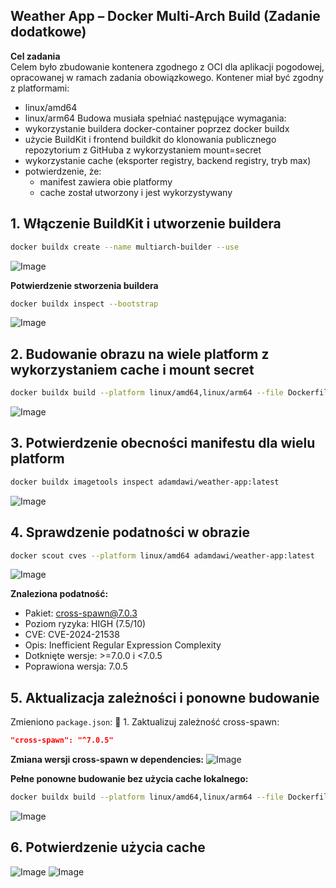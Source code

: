 ## Weather App – Docker Multi-Arch Build (Zadanie dodatkowe)
**Cel zadania** <br>
Celem było zbudowanie kontenera zgodnego z OCI dla aplikacji pogodowej, opracowanej w ramach zadania obowiązkowego. Kontener miał być zgodny z platformami:
- linux/amd64
- linux/arm64
Budowa musiała spełniać następujące wymagania:
- wykorzystanie buildera docker-container poprzez docker buildx
- użycie BuildKit i frontend buildkit do klonowania publicznego repozytorium z GitHuba z wykorzystaniem mount=secret
- wykorzystanie cache (eksporter registry, backend registry, tryb max)
- potwierdzenie, że:
    - manifest zawiera obie platformy
    - cache został utworzony i jest wykorzystywany

## 1. Włączenie BuildKit i utworzenie buildera
```bash
docker buildx create --name multiarch-builder --use
```
![Image](https://github.com/user-attachments/assets/1bc4e481-0349-4404-afdf-1efebf3d9590)

**Potwierdzenie stworzenia buildera**
```bash
docker buildx inspect --bootstrap
```
![Image](https://github.com/user-attachments/assets/0e9ef3f4-3212-49a5-b120-e5d7eadc89e9)

## 2. Budowanie obrazu na wiele platform z wykorzystaniem cache i mount secret
```bash
docker buildx build --platform linux/amd64,linux/arm64 --file Dockerfile_dod --tag adamdawi/weather-app:latest --push --build-arg BUILDKIT_INLINE_CACHE=1 --cache-to=type=registry,ref=adamdawi/weather-app:buildcache,mode=max --cache-from=type=registry,ref=adamdawi/weather-app:buildcache --secret id=GITHUB_TOKEN,src=my_token.txt .
```
![Image](https://github.com/user-attachments/assets/565920c9-af5e-4b5f-a24a-7f2a4d09d5de)

## 3. Potwierdzenie obecności manifestu dla wielu platform
```bash
docker buildx imagetools inspect adamdawi/weather-app:latest
```
![Image](https://github.com/user-attachments/assets/88a39931-69e3-4ae7-a163-20fd43397d11)

## 4. Sprawdzenie podatności w obrazie
```bash
docker scout cves --platform linux/amd64 adamdawi/weather-app:latest
```
![Image](https://github.com/user-attachments/assets/74561aa6-5274-45d6-af95-c7bf7f59d38a)

**Znaleziona podatność:**
- Pakiet: cross-spawn@7.0.3
- Poziom ryzyka: HIGH (7.5/10)
- CVE: CVE-2024-21538
- Opis: Inefficient Regular Expression Complexity
- Dotknięte wersje: >=7.0.0 i <7.0.5
- Poprawiona wersja: 7.0.5

## 5. Aktualizacja zależności i ponowne budowanie
Zmieniono `package.json`:
🔧 1. Zaktualizuj zależność cross-spawn:
```json
"cross-spawn": "^7.0.5"
```

**Zmiana wersji cross-spawn w dependencies:**
![Image](https://github.com/user-attachments/assets/6c63e099-6e8c-49d2-8b6d-b09878c45766)

**Pełne ponowne budowanie bez użycia cache lokalnego:**
```bash
docker buildx build --platform linux/amd64,linux/arm64 --file Dockerfile_dod --tag adamdawi/weather-app:latest --push --build-arg BUILDKIT_INLINE_CACHE=1 --cache-to=type=registry,ref=adamdawi/weather-app:buildcache,mode=max --cache-from=type=registry,ref=adamdawi/weather-app:buildcache --no-cache --secret id=GITHUB_TOKEN,src=my_token.txt .
```
![Image](https://github.com/user-attachments/assets/f27a32d2-361d-463d-b5f5-911d728eae57)

## 6. Potwierdzenie użycia cache
![Image](https://github.com/user-attachments/assets/08adc9de-3f4a-4960-9ce0-1716ae0bbe5d)
![Image](https://github.com/user-attachments/assets/9b6bafc8-ab50-441f-8630-ac9a61f1883f)